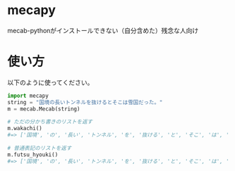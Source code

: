 # mecapy
mecab-pythonがインストールできない（自分含めた）残念な人向け

# 使い方
以下のように使ってください。

````python
import mecapy
string = "国境の長いトンネルを抜けるとそこは雪国だった。"
m = mecab.Mecab(string)
    
# ただの分かち書きのリストを返す
m.wakachi()
#=> ['国境', 'の', '長い', 'トンネル', 'を', '抜ける', 'と', 'そこ', 'は', '雪国', 'だっ', 'た', '。']
    
# 普通表記のリストを返す
m.futsu_hyouki()
#=> ['国境', 'の', '長い', 'トンネル', 'を', '抜ける', 'と', 'そこ', 'は', '雪国', 'だ', 'た', '。']
````
